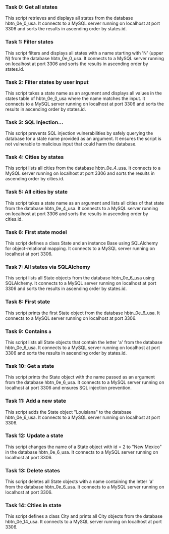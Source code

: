
### Task 0: Get all states
This script retrieves and displays all states from the database hbtn_0e_0_usa. It connects to a MySQL server running on localhost at port 3306 and sorts the results in ascending order by states.id.

### Task 1: Filter states
This script filters and displays all states with a name starting with 'N' (upper N) from the database hbtn_0e_0_usa. It connects to a MySQL server running on localhost at port 3306 and sorts the results in ascending order by states.id.

### Task 2: Filter states by user input
This script takes a state name as an argument and displays all values in the states table of hbtn_0e_0_usa where the name matches the input. It connects to a MySQL server running on localhost at port 3306 and sorts the results in ascending order by states.id.

### Task 3: SQL Injection...
This script prevents SQL injection vulnerabilities by safely querying the database for a state name provided as an argument. It ensures the script is not vulnerable to malicious input that could harm the database.

### Task 4: Cities by states
This script lists all cities from the database hbtn_0e_4_usa. It connects to a MySQL server running on localhost at port 3306 and sorts the results in ascending order by cities.id.

### Task 5: All cities by state
This script takes a state name as an argument and lists all cities of that state from the database hbtn_0e_4_usa. It connects to a MySQL server running on localhost at port 3306 and sorts the results in ascending order by cities.id.

### Task 6: First state model
This script defines a class State and an instance Base using SQLAlchemy for object-relational mapping. It connects to a MySQL server running on localhost at port 3306.

### Task 7: All states via SQLAlchemy
This script lists all State objects from the database hbtn_0e_6_usa using SQLAlchemy. It connects to a MySQL server running on localhost at port 3306 and sorts the results in ascending order by states.id.

### Task 8: First state
This script prints the first State object from the database hbtn_0e_6_usa. It connects to a MySQL server running on localhost at port 3306.

### Task 9: Contains `a`
This script lists all State objects that contain the letter 'a' from the database hbtn_0e_6_usa. It connects to a MySQL server running on localhost at port 3306 and sorts the results in ascending order by states.id.

### Task 10: Get a state
This script prints the State object with the name passed as an argument from the database hbtn_0e_6_usa. It connects to a MySQL server running on localhost at port 3306 and ensures SQL injection prevention.

### Task 11: Add a new state
This script adds the State object "Louisiana" to the database hbtn_0e_6_usa. It connects to a MySQL server running on localhost at port 3306.

### Task 12: Update a state
This script changes the name of a State object with id = 2 to "New Mexico" in the database hbtn_0e_6_usa. It connects to a MySQL server running on localhost at port 3306.

### Task 13: Delete states
This script deletes all State objects with a name containing the letter 'a' from the database hbtn_0e_6_usa. It connects to a MySQL server running on localhost at port 3306.

### Task 14: Cities in state
This script defines a class City and prints all City objects from the database hbtn_0e_14_usa. It connects to a MySQL server running on localhost at port 3306.

